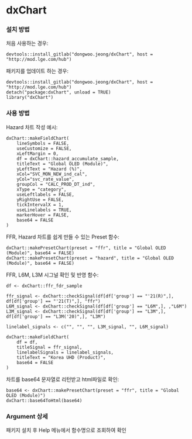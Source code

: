 # dxChart

### 설치 방법

처음 사용하는 경우:

    devtools::install_gitlab("dongwoo.jeong/dxChart", host = "http://mod.lge.com/hub")

패키지를 업데이트 하는 경우:

    devtools::install_gitlab("dongwoo.jeong/dxChart", host = "http://mod.lge.com/hub")
    detach("package:dxChart", unload = TRUE)
    library("dxChart")

### 사용 방법

Hazard 차트 작성 예시:

    dxChart::makeFieldChart(
        lineSymbols = FALSE,
        useCustomize = FALSE,
        xLeftMargin = 0,
        df = dxChart::hazard_accumulate_sample,
        titleText = "Global OLED (Module)",
        yLeftText = "Hazard (%)",
        xCol="SVC_MON_NEW_ind_cal",
        yCol="svc_rate_value",
        groupCol = "CALC_PROD_DT_ind",
        xType = "category",
        useLeftlabels = FALSE,
        yRightUse = FALSE,
        tickIntervalX = 1,
        useLinelabels = TRUE,
        markerHover = FALSE,
        base64 = FALSE
    )

FFR, Hazard 차트를 쉽게 만들 수 있는 Preset 함수:

    dxChart::makePresetChart(preset = "ffr", title = "Global OLED (Module)", base64 = FALSE)
    dxChart::makePresetChart(preset = "hazard", title = "Global OLED (Module)", base64 = FALSE)

FFR, L6M, L3M 시그널 확인 및 반영 함수:

    df <- dxChart::ffr_fdr_sample

    ffr_signal <- dxChart::checkSignal(df[df['group'] == "'21(R)",], df[df['group'] == "'21(T)",], "ffr")
    L6M_signal <- dxChart::checkSignal(df[df['group'] == "L6M",], ,"L6M")
    L3M_signal <- dxChart::checkSignal(df[df['group'] == "L3M",], df[df['group'] == "L3M('20)",], "L3M")

    linelabel_signals <- c("", "", "", L3M_signal, "", L6M_signal)

    dxChart::makeFieldChart(
        df = df,
        titleSignal = ffr_signal,
        linelabelSignals = linelabel_signals,
        titleText = "Korea UHD (Product)",
        base64 = FALSE
    )

차트를 base64 문자열로 리턴받고 html파일로 확인:

    base64 <- dxChart::makePresetChart(preset = "ffr", title = "Global OLED (Module)")
    dxChart::base64ToHtml(base64)

### Argument 상세

패키지 설치 후 Help 메뉴에서 함수명으로 조회하여 확인
